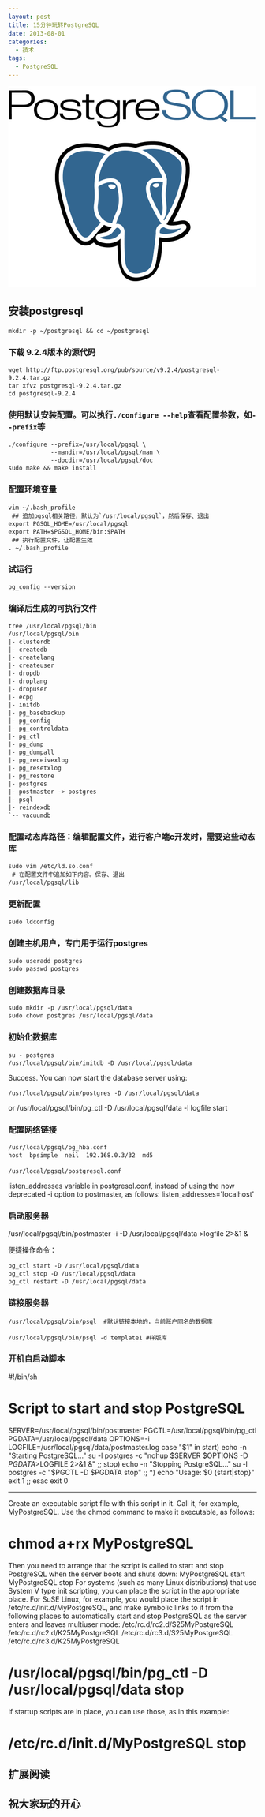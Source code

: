 ```yaml
---
layout: post
title: 15分钟玩转PostgreSQL
date: 2013-08-01
categories:
  - 技术
tags:
  - PostgreSQL
---
```

[![PostgreSQL](/img/article/2013-03/16-01.png)](http://www.postgresql.org)

## 安装postgresql
    
    mkdir -p ~/postgresql && cd ~/postgresql
     
### 下载 9.2.4版本的源代码

    wget http://ftp.postgresql.org/pub/source/v9.2.4/postgresql-9.2.4.tar.gz 
    tar xfvz postgresql-9.2.4.tar.gz
    cd postgresql-9.2.4

### 使用默认安装配置。可以执行`./configure --help`查看配置参数，如`--prefix`等
     
    ./configure --prefix=/usr/local/pgsql \
                --mandir=/usr/local/pgsql/man \
                --docdir=/usr/local/pgsql/doc
    sudo make && make install
     
### 配置环境变量
     
    vim ~/.bash_profile
     ## 追加pgsql相关路径，默认为`/usr/local/pgsql`，然后保存、退出
    export PGSQL_HOME=/usr/local/pgsql
    export PATH=$PGSQL_HOME/bin:$PATH
     ## 执行配置文件，让配置生效
    . ~/.bash_profile
     

### 试运行
     
    pg_config --version
     
### 编译后生成的可执行文件
    
    tree /usr/local/pgsql/bin
    /usr/local/pgsql/bin
    |- clusterdb
    |- createdb
    |- createlang
    |- createuser
    |- dropdb
    |- droplang
    |- dropuser
    |- ecpg
    |- initdb
    |- pg_basebackup
    |- pg_config
    |- pg_controldata
    |- pg_ctl
    |- pg_dump
    |- pg_dumpall
    |- pg_receivexlog
    |- pg_resetxlog
    |- pg_restore
    |- postgres
    |- postmaster -> postgres
    |- psql
    |- reindexdb
    `-- vacuumdb
     

### 配置动态库路径：编辑配置文件，进行客户端c开发时，需要这些动态库
    
    sudo vim /etc/ld.so.conf
     # 在配置文件中追加如下内容。保存、退出
    /usr/local/pgsql/lib
    
### 更新配置
    
    sudo ldconfig
    
### 创建主机用户，专门用于运行postgres
    
    sudo useradd postgres
    sudo passwd postgres
    
### 创建数据库目录
    
    sudo mkdir -p /usr/local/pgsql/data
    sudo chown postgres /usr/local/pgsql/data
     
### 初始化数据库
     
    su - postgres
    /usr/local/pgsql/bin/initdb -D /usr/local/pgsql/data
     
Success. You can now start the database server using:

    /usr/local/pgsql/bin/postgres -D /usr/local/pgsql/data
or
    /usr/local/pgsql/bin/pg_ctl -D /usr/local/pgsql/data -l logfile start

### 配置网络链接
    
    /usr/local/pgsql/pg_hba.conf
    host  bpsimple  neil  192.168.0.3/32  md5
    
    /usr/local/pgsql/postgresql.conf
    
   listen_addresses variable in postgresql.conf, instead of using the now deprecated -i option
   to postmaster, as follows:
   listen_addresses='localhost'


### 启动服务器
    
   /usr/local/pgsql/bin/postmaster -i -D /usr/local/pgsql/data >logfile 2>&1 &
    
便捷操作命令：
    
    pg_ctl start -D /usr/local/pgsql/data
    pg_ctl stop -D /usr/local/pgsql/data
    pg_ctl restart -D /usr/local/pgsql/data
     

### 链接服务器
    
    /usr/local/pgsql/bin/psql  #默认链接本地的，当前账户同名的数据库

    /usr/local/pgsql/bin/psql -d template1 #样版库
    

### 开机自启动脚本

#!/bin/sh
# Script to start and stop PostgreSQL
SERVER=/usr/local/pgsql/bin/postmaster
PGCTL=/usr/local/pgsql/bin/pg_ctl
PGDATA=/usr/local/pgsql/data
OPTIONS=-i
LOGFILE=/usr/local/pgsql/data/postmaster.log
case "$1" in
start)
echo -n "Starting PostgreSQL..."
su -l postgres -c "nohup $SERVER $OPTIONS -D $PGDATA >$LOGFILE 2>&1 &"
;;
stop)
echo -n "Stopping PostgreSQL..."
su -l postgres -c "$PGCTL -D $PGDATA stop"
;;
*)
echo "Usage: $0 {start|stop}"
exit 1
;;
esac
exit 0


-----------------------------
Create an executable script file with this script in it. Call it, for example, MyPostgreSQL. Use
the chmod command to make it executable, as follows:
# chmod a+rx MyPostgreSQL
Then you need to arrange that the script is called to start and stop PostgreSQL when the
server boots and shuts down:
MyPostgreSQL start
MyPostgreSQL stop
For systems (such as many Linux distributions) that use System V type init scripting, you
can place the script in the appropriate place. For SuSE Linux, for example, you would place the
script in /etc/rc.d/init.d/MyPostgreSQL, and make symbolic links to it from the following
places to automatically start and stop PostgreSQL as the server enters and leaves multiuser mode:
/etc/rc.d/rc2.d/S25MyPostgreSQL
/etc/rc.d/rc2.d/K25MyPostgreSQL
/etc/rc.d/rc3.d/S25MyPostgreSQL
/etc/rc.d/rc3.d/K25MyPostgreSQL


# /usr/local/pgsql/bin/pg_ctl -D /usr/local/pgsql/data stop
If startup scripts are in place, you can use those, as in this example:
# /etc/rc.d/init.d/MyPostgreSQL stop


## 扩展阅读


## 祝大家玩的开心

